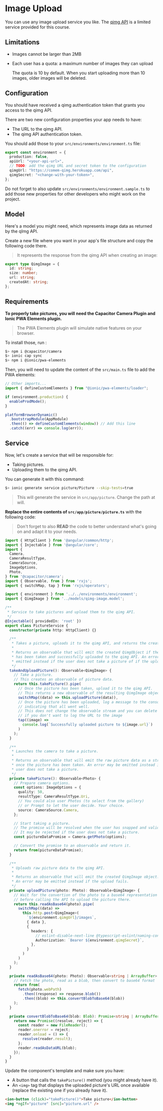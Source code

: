 # Image Upload

You can use any image upload service you like.
The [qimg API][qimg] is a limited service provided for this course.

## Limitations

- Images cannot be larger than 2MB
- Each user has a quota: a maximum number of images they can upload

  The quota is 10 by default.
  When you start uploading more than 10 images, older images will be deleted.

## Configuration

You should have received a qimg authentication token that grants you access to the qimg API.

There are two new configuration properties your app needs to have:

- The URL to the qimg API.
- The qimg API authentication token.

You should add those to your `src/environments/environment.ts` file:

```ts
export const environment = {
  production: false,
  apiUrl: "<your-api-url>",
  // TODO: add the qimg URL and secret token to the configuration
  qimgUrl: "https://comem-qimg.herokuapp.com/api",
  qimgSecret: "<change-with-your-token>",
};
```

Do not forget to also update `src/environments/environment.sample.ts` to add those new properties for other developers who might work on the project.

## Model

Here's a model you might need, which represents image data as returned by the qImg API.

Create a new file where you want in your app's file structure and copy the following code there.

> It represents the response from the qimg API when creating an image:

```ts
export type QimgImage = {
  id: string;
  size: number;
  url: string;
  createdAt: string;
};
```

## Requirements

**To properly take pictures, you will need the Capacitor Camera Plugin and Ionic PWA Elements plugin.**

> The PWA Elements plugin will simulate native features on your browser.

To install those, run :

```bash
$> npm i @capacitor/camera
$> ionic cap sync
$> npm i @ionic/pwa-elements
```

Then, you will need to update the content of the `src/main.ts` file to add the PWA elements:

```ts
// Other imports...
import { defineCustomElements } from "@ionic/pwa-elements/loader";

if (environment.production) {
  enableProdMode();
}

platformBrowserDynamic()
  .bootstrapModule(AppModule)
  .then(() => defineCustomElements(window)) // Add this line
  .catch((err) => console.log(err));
```

## Service

Now, let's create a service that will be responsible for:

- Taking pictures.
- Uploading them to the qimg API.

You can generate it with this command:

```bash
$> ionic generate service picture/Picture --skip-tests=true
```

> This will generate the service in `src/app/picture`. Change the path at will.

**Replace the entire contents of `src/app/picture/picture.ts`** with the following code:

> Don't forget to also **READ** the code to better understand what's going on and adapt it to your needs.

```ts
import { HttpClient } from '@angular/common/http';
import { Injectable } from '@angular/core';
import {
  Camera,
  CameraResultType,
  CameraSource,
  ImageOptions,
  Photo,
} from '@capacitor/camera';
import { Observable, from } from 'rxjs';
import { switchMap, tap } from 'rxjs/operators';

import { environment } from '../../environments/environment';
import { QimgImage } from '../models/qimg-image.model';

/**
 * Service to take pictures and upload them to the qimg API.
 */
@Injectable({ providedIn: 'root' })
export class PictureService {
  constructor(private http: HttpClient) {}

  /**
   * Takes a picture, uploads it to the qimg API, and returns the created image.
   *
   * Returns an observable that will emit the created QimgObject if the picture
   * has been taken and successfully uploaded to the qimg API. An error may be
   * emitted instead if the user does not take a picture of if the upload fails.
   */
  takeAndUploadPicture(): Observable<QimgImage> {
    // Take a picture.
    // This creates an observable of picture data.
    return this.takePicture().pipe(
      // Once the picture has been taken, upload it to the qimg API.
      // This returns a new observable of the resulting QimgImage object.
      switchMap((data) => this.uploadPicture(data)),
      // Once the picture has been uploaded, log a message to the console
      // indicating that all went well.
      // This does not change the observable stream and you can delete this
      // if you don't want to log the URL to the image
      tap((image) =>
        console.log(`Successfully uploaded picture to ${image.url}`)
      )
    );
  }

  /**
   * Launches the camera to take a picture.
   *
   * Returns an observable that will emit the raw picture data as a string
   * once the picture has been taken. An error may be emitted instead if the
   * user does not take a picture.
   */
  private takePicture(): Observable<Photo> {
    // Prepare camera options.
    const options: ImageOptions = {
      quality: 50,
      resultType: CameraResultType.Uri,
      // You could also user Photos (to select from the gallery)
      // or Prompt to let the user decide. Your choice.
      source: CameraSource.Camera,
    };

    // Start taking a picture.
    // The promise will be resolved when the user has snapped and validated the picture.
    // It may be rejected if the user does not take a picture.
    const pictureDataPromise = Camera.getPhoto(options);

    // Convert the promise to an observable and return it.
    return from(pictureDataPromise);
  }

  /**
   * Uploads raw picture data to the qimg API.
   *
   * Returns an observable that will emit the created QimgImage object.
   * An error may be emitted instead if the upload fails.
   */
  private uploadPicture(photo: Photo): Observable<QimgImage> {
    // Wait for the convertion of the photo to a base64 representation of it
    // before calling the API to upload the picture there.
    return this.readAsBase64(photo).pipe(
      switchMap((data) =>
        this.http.post<QimgImage>(
          `${environment.qimgUrl}/images`,
          { data },
          {
            headers: {
              // eslint-disable-next-line @typescript-eslint/naming-convention
              Authorization: `Bearer ${environment.qimgSecret}`,
            },
          }
        )
      )
    );
  }

  private readAsBase64(photo: Photo): Observable<string | ArrayBuffer> {
    // Fetch the photo, read as a blob, then convert to base64 format
    return from(
      fetch(photo.webPath)
        .then((response) => response.blob())
        .then((blob) => this.convertBlobToBase64(blob))
    );
  }

  private convertBlobToBase64(blob: Blob): Promise<string | ArrayBuffer> {
    return new Promise((resolve, reject) => {
      const reader = new FileReader();
      reader.onerror = reject;
      reader.onload = () => {
        resolve(reader.result);
      };
      reader.readAsDataURL(blob);
    });
  }
}
```

Update the component's template and make sure you have:

- A button that calls the `takePicture()` method (you might already have it).
- An `<img>` tag that displays the uploaded picture's URL once available (replace the existing one if you already have it).

```html
<ion-button (click)="takePicture()">Take picture</ion-button>
<img *ngIf="picture" [src]="picture.url" />
```

[qimg]: https://mediacomem.github.io/comem-qimg/
